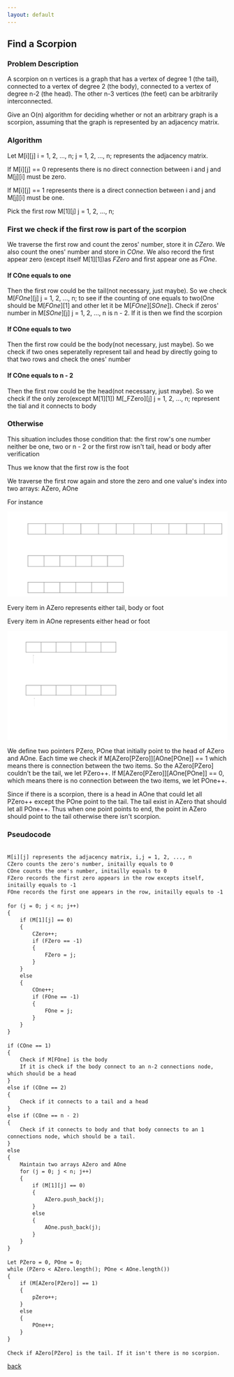 ```yaml
---
layout: default
---
```


## Find a Scorpion


### Problem Description

A scorpion on n vertices is a graph that has a vertex of degree 1 (the tail), connected to a vertex of degree
2 (the body), connected to a vertex of degree n-2 (the head). The other n-3 vertices (the feet) can be
arbitrarily interconnected.

Give an O(n) algorithm for deciding whether or not an arbitrary graph is a scorpion, assuming that the
graph is represented by an adjacency matrix.


### Algorithm

Let M[i][j] i = 1, 2, ..., n;  j = 1, 2, ..., n; represents the adjacency matrix.

If M[i][j] == 0 represents there is no direct connection between i and j and M[j][i] must be zero.

If M[i][j] == 1 represents there is a direct connection between i and j and M[j][i] must be one.

Pick the first row M[1][j] j = 1, 2, ..., n;

### First we check if the first row is part of the scorpion

We traverse the first row and count the zeros' number, store it in _CZero_. We also count the ones' number and store in _COne_. We also record the first appear zero (except itself M[1][1])as _FZero_ and first appear one as _FOne_.

#### If COne equals to one

Then the first row could be the tail(not necessary, just maybe).
So we check M[_FOne_][j] j = 1, 2, ..., n; to see if the counting of one equals to two(One should be M[_FOne_][1] and other let it be M[_FOne_][_SOne_]). Check if zeros' number in M[_SOne_][j] j = 1, 2, ..., n is n - 2. If it is then we find the scorpion

#### If COne equals to two

Then the first row could be the body(not necessary, just maybe).
So we check if two ones seperatelly represent tail and head by directly going to that two rows and check the ones' number

#### If COne equals to n - 2

Then the first row could be the head(not necessary, just maybe).
So we check if the only zero(except M[1][1]) M[_FZero][j] j = 1, 2, ..., n; represent the tial and it connects to body

### Otherwise

This situation includes those condition that: the first row's one number neither be one, two or n - 2 or the first row isn't tail, head or body after verification

Thus we know that the first row is the foot

We traverse the first row again and store the zero and one value's index into two arrays: AZero, AOne

For instance

![](assets/images/FS_Array.png)

Every item in AZero represents either tail, body or foot

Every item in AOne represents either head or foot

![](assets/images/FS_Array_Point.png)

We define two pointers PZero, POne that initially point to the head of AZero and AOne. Each time we check if M[AZero[PZero]][AOne[POne]] == 1 which means there is connection between the two items. So the AZero[PZero] couldn't be the tail, we let PZero++. If M[AZero[PZero]][AOne[POne]] == 0, which means there is no connection between the two items, we let POne++.

Since if there is a scorpion, there is a head in AOne that could let all PZero++ except the POne point to the tail. The tail exist in AZero that should let all POne++. Thus when one point points to end, the point in AZero should point to the tail otherwise there isn't scorpion.

### Pseudocode

```pseudocode

M[i][j] represents the adjacency matrix, i,j = 1, 2, ..., n
CZero counts the zero's number, initailly equals to 0
COne counts the one's number, initailly equals to 0
FZero records the first zero appears in the row excepts itself, initailly equals to -1
FOne records the first one appears in the row, initailly equals to -1

for (j = 0; j < n; j++)
{
	if (M[1][j] == 0)
	{
		CZero++;
		if (FZero == -1)
		{
			FZero = j;
		}
	}
	else
	{
		COne++;
		if (FOne == -1)
		{
			FOne = j;
		}
	}
}

if (COne == 1)
{
	Check if M[FOne] is the body
	If it is check if the body connect to an n-2 connections node, which should be a head
}
else if (COne == 2)
{
	Check if it connects to a tail and a head
}
else if (COne == n - 2)
{
	Check if it connects to body and that body connects to an 1 connections node, which should be a tail.
}
else
{
	Maintain two arrays AZero and AOne
	for (j = 0; j < n; j++)
	{
		if (M[1][j] == 0)
		{
			AZero.push_back(j);
		}
		else
		{
			AOne.push_back(j);
		}
	}
}

Let PZero = 0, POne = 0;
while (PZero < AZero.length(); POne < AOne.length())
{
	if (M[AZero[PZero]] == 1)
	{
		pZero++;
	}
	else
	{
		POne++;
	}
}

Check if AZero[PZero] is the tail. If it isn't there is no scorpion.

```

[back](./)

